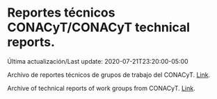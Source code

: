 # Reportes técnicos CONACyT/CONACyT technical reports.

Última actualización/Last update: 2020-07-21T23:20:00-05:00

Archivo de reportes técnicos de grupos de trabajo del CONACyT. [Link](https://coronavirus.conacyt.mx/productos/index.html).

Archive of technical reports of work groups from CONACyT. [Link](https://coronavirus.conacyt.mx/productos/index.html).
